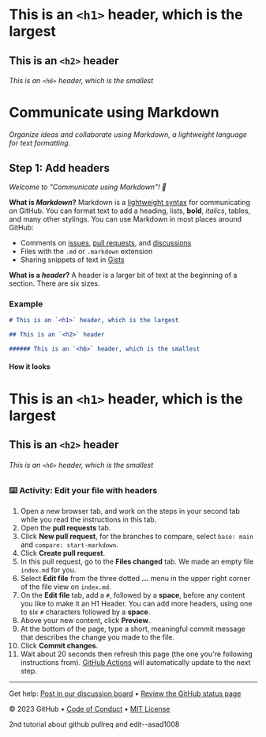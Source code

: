 # This is an `<h1>` header, which is the largest

## This is an `<h2>` header

###### This is an `<h6>` header, which is the smallest

<!--
  <<< Author notes: Course header >>>
  Include a 1280×640 image, course title in sentence case, and a concise description in emphasis.
  In your repository settings: enable template repository, add your 1280×640 social image, auto delete head branches.
  Add your open source license, GitHub uses MIT license.
-->

# Communicate using Markdown

_Organize ideas and collaborate using Markdown, a lightweight language for text formatting._

</header>

<!--
  <<< Author notes: Step 1 >>>
  Choose 3-5 steps for your course.
  The first step is always the hardest, so pick something easy!
  Link to docs.github.com for further explanations.
  Encourage users to open new tabs for steps!
-->

## Step 1: Add headers

_Welcome to "Communicate using Markdown"! :wave:_

**What is _Markdown_?** Markdown is a [lightweight syntax](https://docs.github.com/github/writing-on-github/getting-started-with-writing-and-formatting-on-github/basic-writing-and-formatting-syntax) for communicating on GitHub. You can format text to add a heading, lists, **bold**, _italics_, tables, and many other stylings. You can use Markdown in most places around GitHub:

- Comments on [issues](https://docs.github.com/issues/tracking-your-work-with-issues/about-issues), [pull requests](https://docs.github.com/pull-requests/collaborating-with-pull-requests/proposing-changes-to-your-work-with-pull-requests/about-pull-requests), and [discussions](https://docs.github.com/discussions/collaborating-with-your-community-using-discussions/about-discussions)
- Files with the `.md` or `.markdown` extension
- Sharing snippets of text in [Gists](https://docs.github.com/github/writing-on-github/editing-and-sharing-content-with-gists/creating-gists)

**What is a _header_?** A header is a larger bit of text at the beginning of a section. There are six sizes.

### Example

```md
# This is an `<h1>` header, which is the largest

## This is an `<h2>` header

###### This is an `<h6>` header, which is the smallest
```

#### How it looks

# This is an `<h1>` header, which is the largest

## This is an `<h2>` header

###### This is an `<h6>` header, which is the smallest

### :keyboard: Activity: Edit your file with headers

1. Open a new browser tab, and work on the steps in your second tab while you read the instructions in this tab.
1. Open the **pull requests** tab.
1. Click **New pull request**, for the branches to compare, select `base: main` and `compare: start-markdown`.
1. Click **Create pull request**.
1. In this pull request, go to the **Files changed** tab. We made an empty file `index.md` for you.
1. Select **Edit file** from the three dotted **...** menu in the upper right corner of the file view on `index.md`.
1. On the **Edit file** tab, add a `#`, followed by a **space**, before any content you like to make it an H1 Header. You can add more headers, using one to six `#` characters followed by a **space**.
1. Above your new content, click **Preview**.
1. At the bottom of the page, type a short, meaningful commit message that describes the change you made to the file.
1. Click **Commit changes**.
1. Wait about 20 seconds then refresh this page (the one you're following instructions from). [GitHub Actions](https://docs.github.com/en/actions) will automatically update to the next step.

<footer>

<!--
  <<< Author notes: Footer >>>
  Add a link to get support, GitHub status page, code of conduct, license link.
-->

---

Get help: [Post in our discussion board](https://github.com/orgs/skills/discussions/categories/communicate-using-markdown) &bull; [Review the GitHub status page](https://www.githubstatus.com/)

&copy; 2023 GitHub &bull; [Code of Conduct](https://www.contributor-covenant.org/version/2/1/code_of_conduct/code_of_conduct.md) &bull; [MIT License](https://gh.io/mit)

</footer>
2nd tutorial about github pullreq and edit--asad1008
